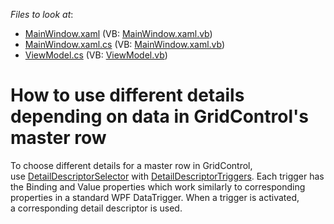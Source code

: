 <!-- default file list -->
*Files to look at*:

* [MainWindow.xaml](./CS/WpfApp30/MainWindow.xaml) (VB: [MainWindow.xaml.vb](./VB/WpfApp30/MainWindow.xaml.vb))
* [MainWindow.xaml.cs](./CS/WpfApp30/MainWindow.xaml.cs) (VB: [MainWindow.xaml.vb](./VB/WpfApp30/MainWindow.xaml.vb))
* [ViewModel.cs](./CS/WpfApp30/ViewModel.cs) (VB: [ViewModel.vb](./VB/WpfApp30/ViewModel.vb))
<!-- default file list end -->
# How to use different details depending on data in GridControl's master row


<p>To choose different details for a master row in GridControl, use <a href="https://documentation.devexpress.com/WPF/DevExpress.Xpf.Grid.DetailDescriptorSelector.class">DetailDescriptorSelector</a> with <a href="https://documentation.devexpress.com/WPF/DevExpress.Xpf.Grid.DetailDescriptorTrigger.class">DetailDescriptorTriggers</a>. Each trigger has the Binding and Value properties which work similarly to corresponding properties in a standard WPF DataTrigger. When a trigger is activated, a corresponding detail descriptor is used.</p>

<br/>


